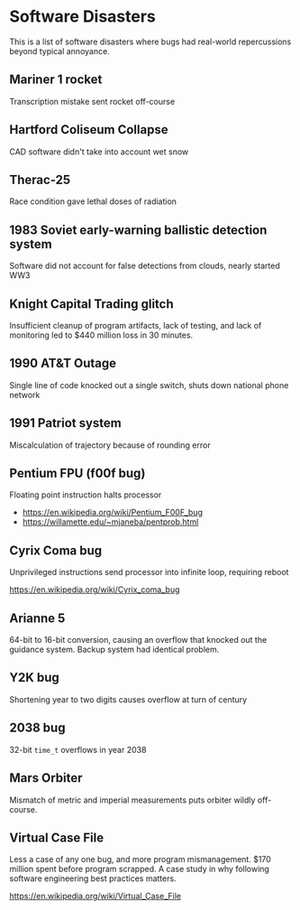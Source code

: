 # Software Disasters

This is a list of software disasters where bugs had real-world repercussions beyond typical annoyance.


## Mariner 1 rocket

Transcription mistake sent rocket off-course


## Hartford Coliseum Collapse

CAD software didn't take into account wet snow


## Therac-25

Race condition gave lethal doses of radiation


## 1983 Soviet early-warning ballistic detection system

Software did not account for false detections from clouds, nearly started WW3


## Knight Capital Trading glitch

Insufficient cleanup of program artifacts, lack of testing, and lack of monitoring led to $440 million loss in 30 minutes.


## 1990 AT&T Outage

Single line of code knocked out a single switch, shuts down national phone network


## 1991 Patriot system

Miscalculation of trajectory because of rounding error


## Pentium FPU (f00f bug)

Floating point instruction halts processor

- <https://en.wikipedia.org/wiki/Pentium_F00F_bug>
- <https://willamette.edu/~mjaneba/pentprob.html>


## Cyrix Coma bug

Unprivileged instructions send processor into infinite loop, requiring reboot

<https://en.wikipedia.org/wiki/Cyrix_coma_bug>


## Arianne 5

64-bit to 16-bit conversion, causing an overflow that knocked out the guidance system. Backup system had identical problem.


## Y2K bug

Shortening year to two digits causes overflow at turn of century


## 2038 bug

32-bit `time_t` overflows in year 2038


## Mars Orbiter

Mismatch of metric and imperial measurements puts orbiter wildly off-course.


## Virtual Case File

Less a case of any one bug, and more program mismanagement. $170 million spent before program scrapped. A case study in why following software engineering best practices matters.

<https://en.wikipedia.org/wiki/Virtual_Case_File>